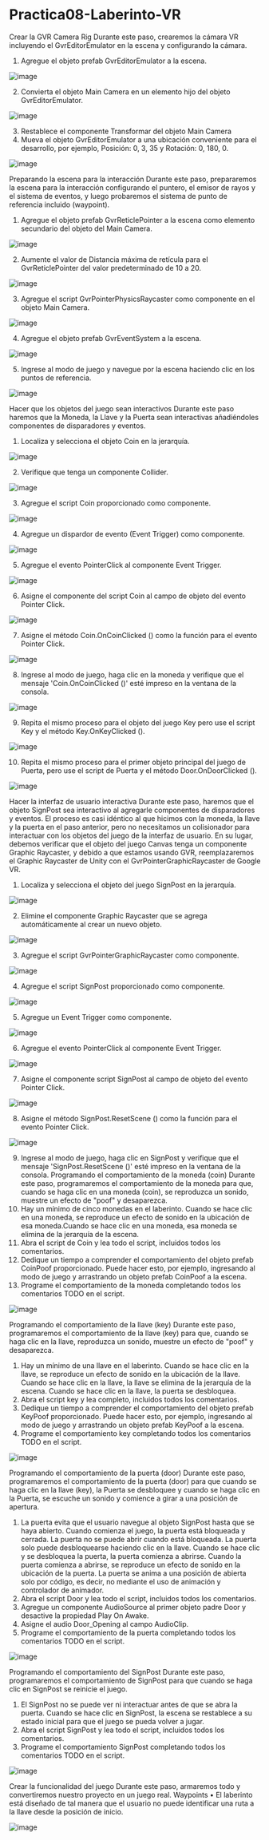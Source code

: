 # Practica08-Laberinto-VR
Crear la GVR Camera Rig 
Durante este paso, crearemos la cámara VR incluyendo el GvrEditorEmulator en la escena y configurando la cámara. 
1.	Agregue el objeto prefab GvrEditorEmulator a la escena. 

![image](https://user-images.githubusercontent.com/49033433/126419950-3be74d39-0e86-4318-8912-df3d2ca7f1ba.png)

2.	Convierta el objeto Main Camera en un elemento hijo del objeto GvrEditorEmulator. 

![image](https://user-images.githubusercontent.com/49033433/126420030-b43ffd85-280a-4d72-a386-35276e5ccc42.png)

3.	Restablece el componente Transformar del objeto Main Camera 
4.	Mueva el objeto GvrEditorEmulator a una ubicación conveniente para el desarrollo, por ejemplo, Posición: 0, 3, 35 y Rotación: 0, 180, 0.

![image](https://user-images.githubusercontent.com/49033433/126420131-2a30dcb4-affa-4efb-9868-308d80e5d82f.png)

Preparando la escena para la interacción 
Durante este paso, prepararemos la escena para la interacción configurando el puntero, el emisor de rayos y el sistema de eventos, y luego probaremos el sistema de punto de referencia incluido (waypoint). 
1.	Agregue el objeto prefab GvrReticlePointer a la escena como elemento secundario del objeto del Main Camera. 

![image](https://user-images.githubusercontent.com/49033433/126420163-68bf04a3-d12f-4258-94aa-6725e0d912cc.png)

2.	Aumente el valor de Distancia máxima de retícula para el GvrReticlePointer del valor predeterminado de 10 a 20. 

![image](https://user-images.githubusercontent.com/49033433/126420196-b2a99e1c-ca25-4440-bbb8-1dc52cea5f02.png)


3.	Agregue el script GvrPointerPhysicsRaycaster como componente en el objeto Main Camera. 

![image](https://user-images.githubusercontent.com/49033433/126420232-9d6f5390-9b54-47eb-9f08-539c1c9d91e3.png)

4.	Agregue el objeto prefab GvrEventSystem a la escena. 

![image](https://user-images.githubusercontent.com/49033433/126420255-d1ca0a36-ef29-4952-b901-63aac48331b4.png)

5.	Ingrese al modo de juego y navegue por la escena haciendo clic en los puntos de referencia. 

![image](https://user-images.githubusercontent.com/49033433/126420279-058d97cb-5626-4345-82ec-ed6385f59350.png)

Hacer que los objetos del juego sean interactivos 
Durante este paso haremos que la Moneda, la Llave y la Puerta sean interactivas añadiéndoles componentes de disparadores y eventos. 

1.	Localiza y selecciona el objeto  Coin en la jerarquía. 

![image](https://user-images.githubusercontent.com/49033433/126420344-ade67de3-56e4-4048-985b-03d659cdceb0.png)

2.	Verifique que tenga un componente Collider. 

![image](https://user-images.githubusercontent.com/49033433/126420397-47a5f812-939b-44bc-89ba-67f6ba040d01.png)

3.	Agregue el script Coin proporcionado como componente. 
 
 ![image](https://user-images.githubusercontent.com/49033433/126420446-5e0d952d-fc0e-47c0-934c-05ae6747bc5b.png)

4.	Agregue un dispardor de evento (Event Trigger) como componente. 
 
 ![image](https://user-images.githubusercontent.com/49033433/126420459-d081a2af-8af7-4a39-a411-ddcf60bdd73c.png)

5.	Agregue el evento PointerClick al componente Event Trigger. 

![image](https://user-images.githubusercontent.com/49033433/126420479-a76b0c74-1eb5-4ee2-923b-5113e30be615.png)

6.	Asigne el componente del script Coin al campo de objeto del evento Pointer Click. 
 
 ![image](https://user-images.githubusercontent.com/49033433/126420520-42a9241a-9685-4465-a2ae-ca0526adde7e.png)

7.	Asigne el método Coin.OnCoinClicked () como la función para el evento Pointer Click. 
 
 ![image](https://user-images.githubusercontent.com/49033433/126420734-d5c0b9bc-457c-49e9-9b29-bb9a19e1781a.png)
 
8.	Ingrese al modo de juego, haga clic en la moneda y verifique que el mensaje 'Coin.OnCoinClicked ()' esté impreso en la ventana de la consola. 
 
 ![image](https://user-images.githubusercontent.com/49033433/126420746-b9a4d850-824a-4da6-8cee-028d0ae381af.png)

9.	Repita el mismo proceso para el objeto del juego Key pero use el script Key y el método Key.OnKeyClicked (). 
 
![image](https://user-images.githubusercontent.com/49033433/126420767-0ea5c8dd-cfcb-4756-8491-97d141b80283.png)

10.	Repita el mismo proceso para el primer objeto principal del juego de Puerta, pero use el script de Puerta y el método Door.OnDoorClicked (). 
 
![image](https://user-images.githubusercontent.com/49033433/126420789-2a0e0510-ce04-42f2-a751-309a4f006d58.png)

Hacer la interfaz de usuario interactiva 
Durante este paso, haremos que el objeto SignPost sea interactivo al agregarle componentes de disparadores y eventos. El proceso es casi idéntico al que hicimos con la moneda, la llave y la puerta en el paso anterior, pero no necesitamos un colisionador para interactuar con los objetos del juego de la interfaz de usuario. En su lugar, debemos verificar que el objeto del juego Canvas tenga un componente Graphic Raycaster, y debido a que estamos usando GVR, reemplazaremos el Graphic Raycaster de Unity con el GvrPointerGraphicRaycaster de Google VR. 
1.	Localiza y selecciona el objeto del juego SignPost en la jerarquía. 
 
![image](https://user-images.githubusercontent.com/49033433/126420829-e5e8fb39-b4a2-4939-b67e-5f4f6740551a.png)

2.	Elimine el componente Graphic Raycaster que se agrega automáticamente al crear un nuevo objeto. 

![image](https://user-images.githubusercontent.com/49033433/126420879-62fc1d50-be4c-4ac9-b55c-98d83330da63.png)

3.	Agregue el script GvrPointerGraphicRaycaster como componente. 
 
 ![image](https://user-images.githubusercontent.com/49033433/126421020-f2c91748-c1da-4529-876b-f87d81327136.png)

4.	Agregue el script SignPost proporcionado como componente. 
 
 ![image](https://user-images.githubusercontent.com/49033433/126421039-c61f0a6f-3eb7-4b88-b3b0-a115e0fde2d6.png)

5.	Agregue un Event Trigger como componente. 
 
 ![image](https://user-images.githubusercontent.com/49033433/126421053-0d35e325-10ce-4258-b514-3f189bde27b0.png)

6.	Agregue el evento PointerClick al componente Event Trigger. 
 
 ![image](https://user-images.githubusercontent.com/49033433/126421070-2b3c559f-25e1-4a55-8630-458485b8ece3.png)

7.	Asigne el componente script SignPost al campo de objeto del evento Pointer Click.  

![image](https://user-images.githubusercontent.com/49033433/126421105-ead347d2-5f11-4b9e-bad7-621a0a44a9fe.png)

8.	Asigne el método SignPost.ResetScene () como la función para el evento Pointer Click. 
 
 ![image](https://user-images.githubusercontent.com/49033433/126421162-72ff9ad5-c7b1-4d60-b6aa-90eb03eda7c8.png)

9.	Ingrese al modo de juego, haga clic en SignPost y verifique que el mensaje 'SignPost.ResetScene ()' esté impreso en la ventana de la consola. 
Programando el comportamiento de la moneda (coin) 
Durante este paso, programaremos el comportamiento de la moneda para que, cuando se haga clic en una moneda (coin), se reproduzca un sonido, muestre un efecto de "poof" y desaparezca. 
1.	Hay un mínimo de cinco monedas en el laberinto. Cuando se hace clic en una moneda, se reproduce un efecto de sonido en la ubicación de esa moneda.Cuando se hace clic en una moneda, esa moneda se elimina de la jerarquía de la escena. 
2.	Abra el script de Coin y lea todo el script, incluidos todos los comentarios. 
3.	Dedique un tiempo a comprender el comportamiento del objeto prefab CoinPoof proporcionado. Puede hacer esto, por ejemplo, ingresando al modo de juego y arrastrando un objeto prefab CoinPoof a la escena. 
4.	Programe el comportamiento de la moneda completando todos los comentarios TODO en el script. 

![image](https://user-images.githubusercontent.com/49033433/126421172-06f6b171-917e-4015-a124-a2b14e26e45b.png)
 
Programando el comportamiento de la llave (key) 
Durante este paso, programaremos el comportamiento de la llave (key) para que, cuando se haga clic en la llave, reproduzca un sonido, muestre un efecto de "poof" y desaparezca. 
1.	Hay un mínimo de una llave en el laberinto. Cuando se hace clic en la llave, se reproduce un efecto de sonido en la ubicación de la llave. Cuando se hace clic en la llave, la llave se elimina de la jerarquía de la escena. Cuando se hace clic en la llave, la puerta se desbloquea. 
2.	Abra el script key y lea completo, incluidos todos los comentarios. 
3.	Dedique un tiempo a comprender el comportamiento del objeto prefab KeyPoof proporcionado. Puede hacer esto, por ejemplo, ingresando al modo de juego y arrastrando un objeto prefab KeyPoof a la escena. 
4.	Programe el comportamiento key completando todos los comentarios TODO en el script.  

![image](https://user-images.githubusercontent.com/49033433/126421197-c6fa81d0-4961-409f-b3c5-1f92abba8c14.png)

Programando el comportamiento de la puerta (door) 
Durante este paso, programaremos el comportamiento de la puerta (door) para que cuando se haga clic en la llave (key), la Puerta se desbloquee y cuando se haga clic en la Puerta, se escuche un sonido y comience a girar a una posición de apertura. 
1.	La puerta evita que el usuario navegue al objeto SignPost hasta que se haya abierto. Cuando comienza el juego, la puerta está bloqueada y cerrada. La puerta no se puede abrir cuando está bloqueada. La puerta solo puede desbloquearse haciendo clic en la llave. Cuando se hace clic y se desbloquea la puerta, la puerta comienza a abrirse. Cuando la puerta comienza a abrirse, se reproduce un efecto de sonido en la ubicación de la puerta. La puerta se anima a una posición de abierta solo por código, es decir, no mediante el uso de animación y controlador de animador. 
2.	Abra el script Door y lea todo el script, incluidos todos los comentarios. 
3.	Agregue un componente AudioSource al primer objeto padre Door y desactive la propiedad Play On Awake. 
4.	Asigne el audio Door_Opening al campo AudioClip. 
5.	Programe el comportamiento de la puerta completando todos los comentarios TODO en el script. 
 
 ![image](https://user-images.githubusercontent.com/49033433/126421279-5c10596c-2cd5-4534-818b-14c579a93c1e.png)

Programando el comportamiento del SignPost 
Durante este paso, programaremos el comportamiento de SignPost para que cuando se haga clic en SignPost se reinicie el juego. 
1.	El SignPost no se puede ver ni interactuar antes de que se abra la puerta. Cuando se hace clic en SignPost, la escena se restablece a su estado inicial para que el juego se pueda volver a jugar. 
2.	Abra el script SignPost y lea todo el script, incluidos todos los comentarios. 
3.	Programe el comportamiento SignPost completando todos los comentarios TODO en el script. 
 
 ![image](https://user-images.githubusercontent.com/49033433/126421256-aadb0f45-e3f2-498f-b996-94a81885ac10.png)

Crear la funcionalidad del juego 
Durante este paso, armaremos todo y convertiremos nuestro proyecto en un juego real. 
Waypoints 
• 	El laberinto está diseñado de tal manera que el usuario no puede identificar una ruta a la llave desde la posición de inicio.
 
![image](https://user-images.githubusercontent.com/49033433/126421237-205d1097-3a80-4d6f-b384-f38f385beb24.png)

